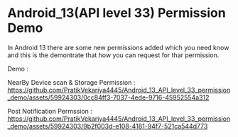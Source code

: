 # Android_13(API level 33) Permission Demo

In Android 13 there are some new permissions added which you need know and this is the demontrate that how you can request for thar permission.

Demo :

NearBy Device scan & Storage Permission :
https://github.com/PratikVekariya4445/Android_13_API_level_33_permission_demo/assets/59924303/0cc84ff3-7037-4ede-9716-45952554a312

Post Notification Permssion :
https://github.com/PratikVekariya4445/Android_13_API_level_33_permission_demo/assets/59924303/9b2f003d-e108-4181-94f7-521ca544d773


